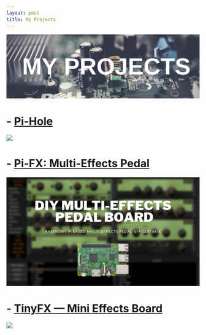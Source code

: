 ```yaml
---
layout: post
title: My Projects
---
```


![](https://github.com/AnthonyTippy/Images/blob/master/My%20Projects.png?raw=true?raw=true)


# - [Pi-Hole](https://anthonytippy.github.io/Pi-Hole-DNS-For-Dummies/)
![](https://cdn-images-1.medium.com/max/800/1*-RCw0DPPVuRd_DplQfHBGQ.png)


# - [Pi-FX: Multi-Effects Pedal](https://anthonytippy.github.io/Multi-Effects-Pi-dle-Board/)
![](https://github.com/AnthonyTippy/Images/blob/master/Pedal%20Board%20Banner.png?raw=true)

# - [TinyFX — Mini Effects Board](https://anthonytippy.github.io/TinyFX-PiFX-Board-Update-Why-can-t-I-finish-a-project/)
![](https://camo.githubusercontent.com/454a4e458be661a741c3935af599e96b50f69eb0/68747470733a2f2f63646e2d696d616765732d312e6d656469756d2e636f6d2f6d61782f313632382f312a5772314476324e4571595a66435843495a4d6b4c77672e706e67?raw=true)
